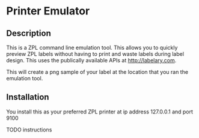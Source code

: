 # Printer Emulator

## Description
This is a ZPL command line emulation tool. This allows you to quickly preview ZPL labels without having to print and waste labels during label design.
This uses the publically available APIs at http://labelary.com.

This will create a png sample of your label at the location that you ran the emulation tool.

## Installation
You install this as your preferred ZPL printer at ip address 127.0.0.1 and port 9100

TODO instructions
